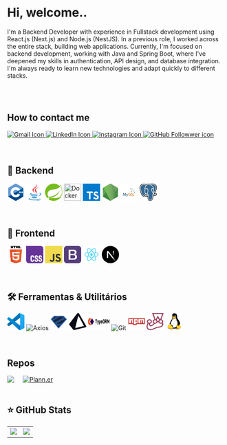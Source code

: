 

# Hi, welcome..



I'm a Backend Developer with experience in Fullstack development using React.js (Next.js) and Node.js (NestJS). In a previous role, I worked across the entire stack, building web applications. Currently, I'm focused on backend development, working with Java and Spring Boot, where I've deepened my skills in authentication, API design, and database integration. I'm always ready to learn new technologies and adapt quickly to different stacks.

<br/>
<br/>

## How to contact me

<section>
  <a href="mailto:oliveiraleonidas99@gmail.com" target="_blank">
    <img
      src="https://img.shields.io/badge/Gmail-D14836?style=for-the-badge&logo=gmail&logoColor=white"
      height="24px"
      alt="Gmail Icon"
    />
  </a>

  <a href="http://www.linkedin.com/in/leonidasoliveira" target="_blank">
    <img
      src="https://img.shields.io/badge/LinkedIn-0077B5?style=for-the-badge&logo=linkedin&logoColor=white"
      height="24px"
      alt="LinkedIn Icon"
    />
  </a>

  <a href="https://www.instagram.com/leo_newdev/" target="_blank">
    <img
      src="https://img.shields.io/badge/Instagram-E4405F?style=for-the-badge&logo=instagram&logoColor=white"
      height="24px"
      alt="Instagram Icon"
    />
  </a>

  <a href="https://github.com/jeperico" target="_blank">
    <img
      src="https://img.shields.io/github/followers/OliveiraLeonidas?label=follow&style=social"
      height="24px"
      alt="GitHub Followwer icon"
    />
  </a>
</section>

<br/>
<br/>


## 🚀 Backend
<p>
  <!--<img title="C" src="https://cdn.iconscout.com/icon/free/png-512/c-programming-569564.png" alt="c" width="40" height="40"/> -->
  <img title="C++" src="https://raw.githubusercontent.com/devicons/devicon/master/icons/cplusplus/cplusplus-original.svg" alt="C++" width="40" height="40"/>
  <img title="Java" src="https://raw.githubusercontent.com/devicons/devicon/master/icons/java/java-original.svg" alt="Java" width="40" height="40"/>
  <img title="Spring Boot" src="https://raw.githubusercontent.com/devicons/devicon/master/icons/spring/spring-original.svg" alt="Spring Boot" width="40" height="40"/>
  <img title="Docker" src="https://cdn.jsdelivr.net/gh/devicons/devicon/icons/docker/docker-original.svg" width="40" height="40" />
  <img title="TypeScript" src="https://raw.githubusercontent.com/github/explore/80688e429a7d4ef2fca1e82350fe8e3517d3494d/topics/typescript/typescript.png" alt="Typescript" width="40" height="40"/>
  <img title="NodeJS" src="https://raw.githubusercontent.com/github/explore/80688e429a7d4ef2fca1e82350fe8e3517d3494d/topics/nodejs/nodejs.png" alt="Nodejs" width="40" height="40"/>
  <img title="MySQL" src="https://raw.githubusercontent.com/github/explore/80688e429a7d4ef2fca1e82350fe8e3517d3494d/topics/mysql/mysql.png" alt="MySQL" width="40" height="40"/>
  <img title="PostgreSQL" src="https://raw.githubusercontent.com/github/explore/80688e429a7d4ef2fca1e82350fe8e3517d3494d/topics/postgresql/postgresql.png" alt="PostegreSQL" width="40" height="40"/>
</p>

<br/>

## 🚀 Frontend
<p>
  <img title="HTML5" src="https://raw.githubusercontent.com/github/explore/80688e429a7d4ef2fca1e82350fe8e3517d3494d/topics/html/html.png" alt="HTML5" width="40" height="40"/>
  <img title="CSS3" src="https://raw.githubusercontent.com/github/explore/80688e429a7d4ef2fca1e82350fe8e3517d3494d/topics/css/css.png" alt="CSS" width="40" height="40"/>
  <img title="JavaScript" src="https://raw.githubusercontent.com/github/explore/80688e429a7d4ef2fca1e82350fe8e3517d3494d/topics/javascript/javascript.png" alt="Javascript" width="40" height="40"/>
  <img title="Bootstrap" src="https://raw.githubusercontent.com/github/explore/80688e429a7d4ef2fca1e82350fe8e3517d3494d/topics/bootstrap/bootstrap.png" alt="Bootstrap" width="40" height="40"/>
  <img title="React" src="https://raw.githubusercontent.com/github/explore/80688e429a7d4ef2fca1e82350fe8e3517d3494d/topics/react/react.png" alt="React" width="40" height="40"/>
  <img title="Next.js" src="https://raw.githubusercontent.com/devicons/devicon/master/icons/nextjs/nextjs-original.svg" alt="Next.js" width="40" height="40"/>
</p>

<br/>

## 🛠️ Ferramentas & Utilitários
<p>
  <img title="Visual Studio Code" src="https://raw.githubusercontent.com/github/explore/80688e429a7d4ef2fca1e82350fe8e3517d3494d/topics/visual-studio-code/visual-studio-code.png" alt="Visual Studio Code" width="40" height="40"/>
  <img title="Axios" src="https://axios-http.com/assets/logo.svg" alt="Axios" width="40" height="40"/>
  <img title="Zod" src="https://raw.githubusercontent.com/colinhacks/zod/master/logo.svg" alt="Zod" width="40" height="40"/>
  <img title="Prisma" src="https://raw.githubusercontent.com/prisma/presskit/main/Assets/Prisma-DarkSymbol.svg" alt="Prisma" width="40" height="40"/>
  <img title="TypeORM" src="https://raw.githubusercontent.com/typeorm/typeorm/master/resources/logo_big.png" alt="TypeORM" width="50" height="40"/>
  <img title="Git" src="https://git-scm.com/images/logos/downloads/Git-Icon-1788C.png" alt="Git" width="40" height="40"/>
  <img title="NPM" src="https://raw.githubusercontent.com/devicons/devicon/master/icons/npm/npm-original-wordmark.svg" alt="NPM" width="40" height="40"/>
  <img title="Jest" src="https://raw.githubusercontent.com/devicons/devicon/master/icons/jest/jest-plain.svg" alt="Jest" width="40" height="40"/>
<img title="WSL2" src="https://raw.githubusercontent.com/devicons/devicon/master/icons/linux/linux-original.svg" alt="WSL2" width="40" height="40"/>
</p>


<br/>

## Repos

<div style="display: flex; gap: 20px;">
  <a href="https://github.com/OliveiraLeonidas/fullstackweek-barber">
    <img
      height="120"
      src="https://github-readme-stats.vercel.app/api/pin/?username=OliveiraLeonidas&repo=fullstackweek-barber&theme=material-palenight&hide_border=true"
    />
  </a>

<a href="https://github.com/OliveiraLeonidas/plann.er">
    <img
      height="120"
      src="https://github-readme-stats.vercel.app/api/pin/?username=OliveiraLeonidas&repo=plann.er&theme=material-palenight&hide_border=true"
      alt="Plann.er"
    />
  </a>

</div>

<br/>

## ⭐ GitHub Stats

<div align="center">
  <table>
    <tr>
      <td>
        <img src="https://github-readme-stats.vercel.app/api?username=OliveiraLeonidas&show_icons=true&theme=dark&hide_border=false" />
      </td>
      <td>
        <img src="https://github-readme-stats.vercel.app/api/top-langs/?username=OliveiraLeonidas&theme=dark&hide_border=false&include_all_commits=true&count_private=true&layout=compact" />
      </td>
    </tr>
  </table>
</div>

<br/>


